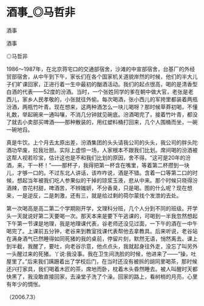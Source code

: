 # 酒事_◎马哲非

酒事

酒事

◎马哲非

1986〜1987年，在北京蒋宅口的交通部宿舍，沙滩的中宣部宿舍，台基厂的外经贸部宿舍，从中午到下午，家长们在各个国家机关道貌岸然的时候，他们的半大儿子们旷课回家，正进行着一生中最初的酗酒活动。我们的起点很高，喝的是清香型白酒的代表——52度的汾酒。当时，一个张姓同学的爹在朝中做大官，老张是老西儿，家乡人民孝敬的，小张就往外偷。每次喝酒，张小西儿的军挎里都装着两瓶汾酒，两瓶竹叶青。现在想来，这两种酒怎么一块儿喝呀？那时候草莽初喝，不懂礼数，举起碗来一通叫嚷，不消几分钟就见碗底。汾酒喝完了，接着竹叶青，都没了就去小卖部买啤酒——那种散装的，用红塑料桶打回来，几个人围桶而坐，一碗一碗地舀。

真是牛饮。上个月去太原出差，汾酒集团的头头请我公司的头头，我公司的胖头陀酒功早废，拉我壮胆。实际上虚惊一场，人家根本不跟我们比划。席间喝的汾酒被这帮人视若珍宝，估计这也是不和我们比划的原因，舍不得。“这可是20年的汾酒，来，干一杯！”——那杯子，我得把第一杯含在嘴里，等着第二杯攒到一块儿，才够一口的。不过东北人讲话，该咋咋说，酒是不错。含着一口等第二口的时候，想起当年被我们吃人参果似的干掉的琼浆玉液，悲从中来。那个时候只晓得汾酒辣，杏花村甜，啤酒苦，不辨媸妍，不分香臭，只是喝。图的什么呢？现在想来，一是逆反，二是刺激，还有三，就是给过剩的荷尔蒙找个发泄的去处。

第一次喝高是高二第二个学期刚开学，文理科分班，几个人分到不同的班级。开学头一天就说好第二天要喝一次。那天本来是要下午逃课的，可喝到一半我忽然想起下午第一节课是地理，我是地理课代表，谷老师还没见过面，一下午的酒在一中午喝完了。上课前五分钟，老谷来到教室找课代表帮他去拿教具。后来听说，老谷站在满身酒气已然睡得如同死猪的我的桌前，停留片刻，默然无语，悄然离去。课上到半截，我醒了，要吐，向老谷示意，他点点头，我就起身往外走，没忘了叫另外一头醒过来的死猪。丫说:我没事。我在卫生间洗脸的时候，他进来了——“操，吐屋里了。”后来我们蹒跚着出了学校后门，在当时还没有被拆的胡同里喝茶，那时候还兴打家具，我们喝着木匠的茶，席地而卧，枕着木头昏然睡去。被人叫醒时天都快黑了，我没敢直接回家，去澡堂子洗了个澡。回家的路上，看树梢的月亮，心里有年少的惆怅。

（2006.7.3）